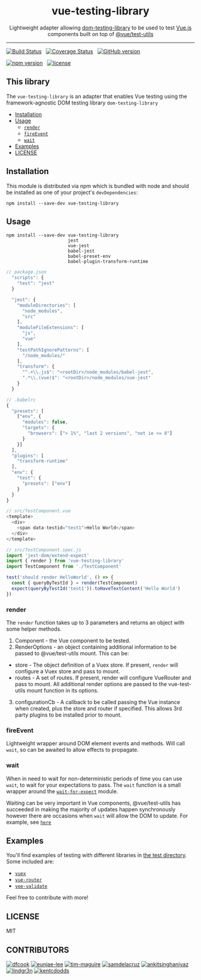 <div align="center">
<h1>vue-testing-library</h1>

<p>Lightweight adapter allowing <a href="https://github.com/testing-library/dom-testing-library/">dom-testing-library</a> to be used to test <a href="https://github.com/vuejs/vue">Vue.js</a> components built on top of <a href="https://github.com/vuejs/vue-test-utils">@vue/test-utils</a></p>

</div>

<hr />

[![Build Status](https://travis-ci.org/testing-library/vue-testing-library.svg?branch=master)](https://travis-ci.org/testing-library/vue-testing-library)&nbsp;&nbsp;
[![Coverage Status](https://coveralls.io/repos/github/testing-library/vue-testing-library/badge.svg?branch=master)](https://coveralls.io/github/testing-library/vue-testing-library?branch=master)&nbsp;&nbsp;
[![GitHub version](https://badge.fury.io/gh/testing-library%2Fvue-testing-library.svg)](https://badge.fury.io/gh/testing-library%2Fvue-testing-library)

[![npm version](https://badge.fury.io/js/vue-testing-library.svg)](https://badge.fury.io/js/vue-testing-library)&nbsp;&nbsp;
[![license](https://img.shields.io/github/license/testing-library/vue-testing-library.svg)](https://img.shields.io/github/license/testing-library/vue-testing-library)

## This library

The `vue-testing-library` is an adapter that enables Vue testing using the framework-agnostic DOM testing library `dom-testing-library`

* [Installation](#installation)
* [Usage](#usage)
  * [`render`](#render)
  * [`fireEvent`](#fireEvent)
  * [`wait`](#wait)
* [Examples](#examples)
* [LICENSE](#license)

## Installation

This module is distributed via npm which is bundled with node and
should be installed as one of your project's `devDependencies`:

```
npm install --save-dev vue-testing-library

```

## Usage

```
npm install --save-dev vue-testing-library
                       jest
                       vue-jest
                       babel-jest
                       babel-preset-env
                       babel-plugin-transform-runtime
```

```javascript
// package.json
  "scripts": {
    "test": "jest"
  }

  "jest": {
    "moduleDirectories": [
      "node_modules",
      "src"
    ],
    "moduleFileExtensions": [
      "js",
      "vue"
    ],
    "testPathIgnorePatterns": [
      "/node_modules/"
    ],
    "transform": {
      "^.+\\.js$": "<rootDir>/node_modules/babel-jest",
      ".*\\.(vue)$": "<rootDir>/node_modules/vue-jest"
    }
  }

// .babelrc
{
  "presets": [
    ["env", {
      "modules": false,
      "targets": {
        "browsers": ["> 1%", "last 2 versions", "not ie <= 8"]
      }
    }]
  ],
  "plugins": [
    "transform-runtime"
  ],
  "env": {
    "test": {
      "presets": ["env"]
    }
  }
}

// src/TestComponent.vue
<template>
  <div>
    <span data-testid="test1">Hello World</span>
  </div>
</template>

// src/TestComponent.spec.js
import 'jest-dom/extend-expect'
import { render } from 'vue-testing-library'
import TestComponent from './TestComponent'

test('should render HelloWorld', () => {
  const { queryByTestId } = render(TestComponent)
  expect(queryByTestId('test1')).toHaveTextContent('Hello World')
})

```

### render

The `render` function takes up to 3 parameters and returns an object with some helper methods.

1. Component - the Vue component to be tested.
2. RenderOptions - an object containing additional information to be passed to @vue/test-utils mount. This can be:
* store - The object definition of a Vuex store. If present, `render` will configure a Vuex store and pass to mount.
* routes - A set of routes. If present, render will configure VueRouter and pass to mount.
All additional render options are passed to the vue-test-utils mount function in its options.
3. configurationCb - A callback to be called passing the Vue instance when created, plus the store and router if specified. This allows 3rd party plugins to be installed prior to mount.

### fireEvent

Lightweight wrapper around DOM element events and methods. Will call `wait`, so can be awaited to allow effects to propagate.

### wait

When in need to wait for non-deterministic periods of time you can use `wait`,
to wait for your expectations to pass. The `wait` function is a small wrapper
around the
[`wait-for-expect`](https://github.com/TheBrainFamily/wait-for-expect) module.

Waiting can be very important in Vue components, @vue/test-utils has succeeded in making the majority of updates happen
synchronously however there are occasions when `wait` will allow the DOM to update. For example, see [`here`](https://github.com/testing-library/vue-testing-library/tree/master/tests/__tests__/end-to-end.js)

## Examples

You'll find examples of testing with different libraries in
[the test directory](https://github.com/testing-library/vue-testing-library/tree/master/tests/__tests__).
Some included are:

* [`vuex`](https://github.com/testing-library/vue-testing-library/tree/master/tests/__tests__/vuex.js)
* [`vue-router`](https://github.com/testing-library/vue-testing-library/tree/master/tests/__tests__/vue-router.js)
* [`vee-validate`](https://github.com/testing-library/vue-testing-library/tree/master/tests/__tests__/validate-plugin.js)

Feel free to contribute with more!

## LICENSE

MIT

## CONTRIBUTORS

[![dfcook](https://avatars0.githubusercontent.com/u/10348212?v=3&s=200)](https://github.com/dfcook)
[![eunjae-lee](https://avatars0.githubusercontent.com/u/499898?v=3&s=200)](https://github.com/eunjae-lee)
[![tim-maguire](https://avatars0.githubusercontent.com/u/29452317?v=3&s=200)](https://github.com/tim-maguire)
[![samdelacruz](https://avatars0.githubusercontent.com/u/2040007?v=3&s=200)](https://github.com/samdelacruz)
[![ankitsinghaniyaz](https://avatars0.githubusercontent.com/u/11331989?v=3&s=200)](https://github.com/ankitsinghaniyaz)
[![lindgr3n](https://avatars0.githubusercontent.com/u/24882614?v=3&s=200)](https://github.com/lindgr3n)
[![kentcdodds](https://avatars0.githubusercontent.com/u/1500684?v=3&s=200)](https://github.com/kentcdodds)

